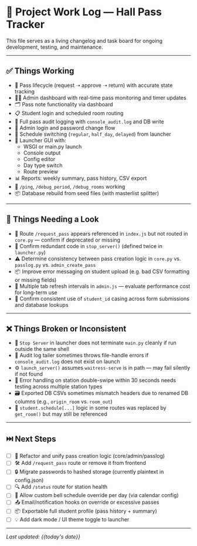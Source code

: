 # 📓 Project Work Log — Hall Pass Tracker

This file serves as a living changelog and task board for ongoing development, testing, and maintenance.

---

## ✅ Things Working

- 🧠 Pass lifecycle (request ➝ approve ➝ return) with accurate state tracking
- 👨‍🏫 Admin dashboard with real-time pass monitoring and timer updates
- 🗂️ Pass note functionality via dashboard
- 📋 Student login and scheduled room routing
- 🧾 Full pass audit logging with `console_audit.log` and DB write
- 🔐 Admin login and password change flow
- 📅 Schedule switching (`regular`, `half_day`, `delayed`) from launcher
- 🔄 Launcher GUI with:
  - WSGI or main.py launch
  - Console output
  - Config editor
  - Day type switch
  - Route preview
- 📊 Reports: weekly summary, pass history, CSV export
- 🧪 `/ping`, `/debug_period`, `/debug_rooms` working
- 📦 Database rebuild from seed files (with masterlist splitter)

---

## 🧐 Things Needing a Look

- 📎 Route `/request_pass` appears referenced in `index.js` but not routed in `core.py` — confirm if deprecated or missing
- 🧩 Confirm redundant code in `stop_server()` (defined twice in `launcher.py`)
- ⚠️ Determine consistency between pass creation logic in `core.py` vs. `passlog.py` vs. `admin_create_pass`
- 📦 Improve error messaging on student upload (e.g. bad CSV formatting or missing fields)
- 🔁 Multiple tab refresh intervals in `admin.js` — evaluate performance cost for long-term use
- 📁 Confirm consistent use of `student_id` casing across form submissions and database lookups

---

## ❌ Things Broken or Inconsistent

- 🛑 `Stop Server` in launcher does not terminate `main.py` cleanly if run outside the same shell
- 🧵 Audit log tailer sometimes throws file-handle errors if `console_audit.log` does not exist on launch
- ⚙️ `launch_server()` assumes `waitress-serve` is in path — may fail silently if not found
- 🧾 Error handling on station double-swipe within 30 seconds needs testing across multiple station types
- 🗃️ Exported DB CSVs sometimes mismatch headers due to renamed DB columns (e.g., `origin_room` vs. `room_out`)
- 🔁 `student.schedule[...]` logic in some routes was replaced by `get_room()` but may still be referenced

---

## ⏭️ Next Steps

- [ ] 🔁 Refactor and unify pass creation logic (core/admin/passlog)
- [ ] 🛠️ Add `/request_pass` route or remove it from frontend
- [ ] 🔒 Migrate passwords to hashed storage (currently plaintext in config.json)
- [ ] 🔍 Add `/status` route for station health
- [ ] 📆 Allow custom bell schedule override per day (via calendar config)
- [ ] 📤 Email/notification hooks on override or excessive passes
- [ ] 📦 Exportable full student profile (pass history + summary)
- [ ] 💡 Add dark mode / UI theme toggle to launcher

---

_Last updated: {{today's date}}_
